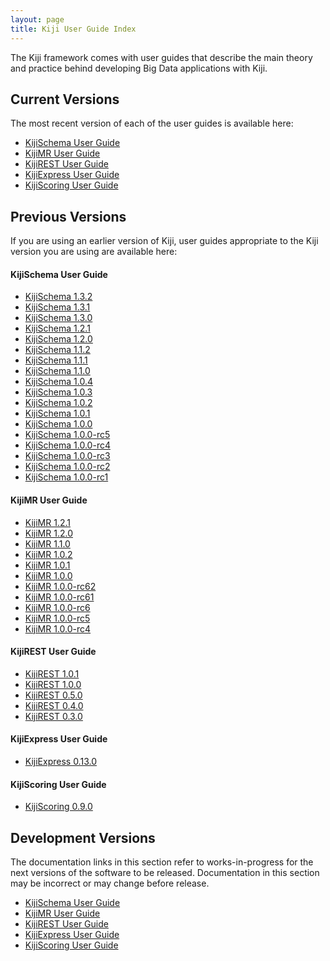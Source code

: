 ```yaml
---
layout: page
title: Kiji User Guide Index
---
```


The Kiji framework comes with user guides that describe the main
theory and practice behind developing Big Data applications with Kiji.

## Current Versions
The most recent version of each of the user guides is available here:

* [KijiSchema User Guide]({{site.userguide_url}}/schema/1.3.2/kiji-schema-overview/)
* [KijiMR User Guide]({{site.userguide_url}}/mapreduce/1.2.1/kiji-mr-overview/)
* [KijiREST User Guide]({{site.userguide_url}}/rest/1.0.1/rest-overview/)
* [KijiExpress User Guide]({{site.userguide_url}}/express/0.13.0/express-overview/)
* [KijiScoring User Guide]({{site.userguide_url}}/scoring/0.9.0/scoring-overview/)

## Previous Versions

If you are using an earlier version of Kiji, user guides appropriate
to the Kiji version you are using are available here:

#### KijiSchema User Guide
* [KijiSchema 1.3.2]({{site.userguide_url}}/schema/1.3.2/kiji-schema-overview/)
* [KijiSchema 1.3.1]({{site.userguide_url}}/schema/1.3.1/kiji-schema-overview/)
* [KijiSchema 1.3.0]({{site.userguide_url}}/schema/1.3.0/kiji-schema-overview/)
* [KijiSchema 1.2.1]({{site.userguide_url}}/schema/1.2.1/kiji-schema-overview/)
* [KijiSchema 1.2.0]({{site.userguide_url}}/schema/1.2.0/kiji-schema-overview/)
* [KijiSchema 1.1.2]({{site.userguide_url}}/schema/1.1.2/kiji-schema-overview/)
* [KijiSchema 1.1.1]({{site.userguide_url}}/schema/1.1.1/kiji-schema-overview/)
* [KijiSchema 1.1.0]({{site.userguide_url}}/schema/1.1.0/kiji-schema-overview/)
* [KijiSchema 1.0.4]({{site.userguide_url}}/schema/1.0.4/kiji-schema-overview/)
* [KijiSchema 1.0.3]({{site.userguide_url}}/schema/1.0.3/kiji-schema-overview/)
* [KijiSchema 1.0.2]({{site.userguide_url}}/schema/1.0.2/kiji-schema-overview/)
* [KijiSchema 1.0.1]({{site.userguide_url}}/schema/1.0.1/kiji-schema-overview/)
* [KijiSchema 1.0.0]({{site.userguide_url}}/schema/1.0.0/kiji-schema-overview/)
* [KijiSchema 1.0.0-rc5]({{site.userguide_url}}/schema/1.0.0-rc5/kiji-schema-overview/)
* [KijiSchema 1.0.0-rc4]({{site.userguide_url}}/schema/1.0.0-rc4/kiji-schema-overview/)
* [KijiSchema 1.0.0-rc3]({{site.userguide_url}}/schema/1.0.0-rc3/kiji-schema-overview/)
* [KijiSchema 1.0.0-rc2]({{site.userguide_url}}/schema/1.0.0-rc2/kiji-schema-overview/)
* [KijiSchema 1.0.0-rc1]({{site.userguide_url}}/schema/1.0.0-rc1/kiji-schema-overview/)

#### KijiMR User Guide
* [KijiMR 1.2.1]({{site.userguide_url}}/mapreduce/1.2.1/kiji-mr-overview/)
* [KijiMR 1.2.0]({{site.userguide_url}}/mapreduce/1.2.0/kiji-mr-overview/)
* [KijiMR 1.1.0]({{site.userguide_url}}/mapreduce/1.1.0/kiji-mr-overview/)
* [KijiMR 1.0.2]({{site.userguide_url}}/mapreduce/1.0.2/kiji-mr-overview/)
* [KijiMR 1.0.1]({{site.userguide_url}}/mapreduce/1.0.1/kiji-mr-overview/)
* [KijiMR 1.0.0]({{site.userguide_url}}/mapreduce/1.0.0/kiji-mr-overview/)
* [KijiMR 1.0.0-rc62]({{site.userguide_url}}/mapreduce/1.0.0-rc62/kiji-mr-overview/)
* [KijiMR 1.0.0-rc61]({{site.userguide_url}}/mapreduce/1.0.0-rc61/kiji-mr-overview/)
* [KijiMR 1.0.0-rc6]({{site.userguide_url}}/mapreduce/1.0.0-rc6/kiji-mr-overview/)
* [KijiMR 1.0.0-rc5]({{site.userguide_url}}/mapreduce/1.0.0-rc5/kiji-mr-overview/)
* [KijiMR 1.0.0-rc4]({{site.userguide_url}}/mapreduce/1.0.0-rc4/kiji-mr-overview/)

#### KijiREST User Guide
* [KijiREST 1.0.1]({{site.userguide_url}}/rest/1.0.1/rest-overview/)
* [KijiREST 1.0.0]({{site.userguide_url}}/rest/1.0.0/rest-overview/)
* [KijiREST 0.5.0]({{site.userguide_url}}/rest/0.5.0/rest-overview/)
* [KijiREST 0.4.0]({{site.userguide_url}}/rest/0.4.0/rest-overview/)
* [KijiREST 0.3.0]({{site.userguide_url}}/rest/0.3.0/rest-overview/)

#### KijiExpress User Guide
* [KijiExpress 0.13.0]({{site.userguide_url}}/express/0.13.0/express-overview/)

#### KijiScoring User Guide
* [KijiScoring 0.9.0]({{site.userguide_url}}/scoring/0.9.0/scoring-overview/)

## Development Versions

The documentation links in this section refer to works-in-progress for the next versions
of the software to be released. Documentation in this section may be incorrect or may change
before release.

* [KijiSchema User Guide]({{site.userguide_schema_devel}}/kiji-schema-overview/)
* [KijiMR User Guide]({{site.userguide_mapreduce_devel}}/kiji-mr-overview/)
* [KijiREST User Guide]({{site.userguide_rest_devel}}/rest-overview/)
* [KijiExpress User Guide]({{site.userguide_express_devel}}/overview/)
* [KijiScoring User Guide]({{site.userguide_scoring_devel}}/what-is-scoring/)

